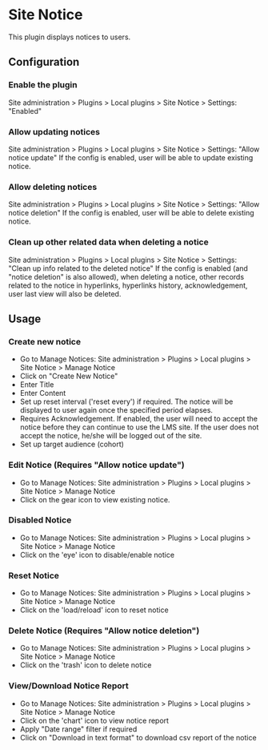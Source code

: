 # Site Notice
This plugin displays notices to users.

## Configuration 

### Enable the plugin
Site administration > Plugins > Local plugins > Site Notice > Settings: "Enabled"

### Allow updating notices
Site administration > Plugins > Local plugins > Site Notice > Settings: "Allow notice update"
If the config is enabled, user will be able to update existing notice.


### Allow deleting notices
Site administration > Plugins > Local plugins > Site Notice > Settings: "Allow notice deletion"
If the config is enabled, user will be able to delete existing notice.

### Clean up other related data when deleting a notice
Site administration > Plugins > Local plugins > Site Notice > Settings: "Clean up info related to the deleted notice"
If the config is enabled (and "notice deletion" is also allowed), when deleting a notice, other records related to the notice
 in hyperlinks, hyperlinks history, acknowledgement, user last view will also be deleted.

## Usage

### Create new notice
* Go to Manage Notices: Site administration > Plugins > Local plugins > Site Notice > Manage Notice
* Click on "Create New Notice"
* Enter Title
* Enter Content
* Set up reset interval ('reset every') if required. The notice will be displayed to user again once the specified period elapses.
* Requires Acknowledgement. If enabled, the user will need to accept the notice before they can continue to use the LMS site.
If the user does not accept the notice, he/she will be logged out of the site.
* Set up target audience (cohort) 

### Edit Notice (Requires "Allow notice update")
* Go to Manage Notices: Site administration > Plugins > Local plugins > Site Notice > Manage Notice
* Click on the gear icon to view existing notice.

### Disabled Notice
* Go to Manage Notices: Site administration > Plugins > Local plugins > Site Notice > Manage Notice
* Click on the 'eye' icon to disable/enable notice

### Reset Notice
* Go to Manage Notices: Site administration > Plugins > Local plugins > Site Notice > Manage Notice
* Click on the 'load/reload' icon to reset notice

### Delete Notice (Requires "Allow notice deletion")
* Go to Manage Notices: Site administration > Plugins > Local plugins > Site Notice > Manage Notice
* Click on the 'trash' icon to delete notice

### View/Download Notice Report
* Go to Manage Notices: Site administration > Plugins > Local plugins > Site Notice > Manage Notice
* Click on the 'chart' icon to view notice report
* Apply "Date range" filter if required
* Click on "Download in text format" to download csv report of the notice
